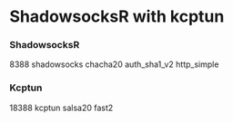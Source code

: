 # ShadowsocksR with kcptun
### ShadowsocksR
8388
shadowsocks
chacha20
auth_sha1_v2
http_simple
### Kcptun
18388
kcptun
salsa20
fast2
